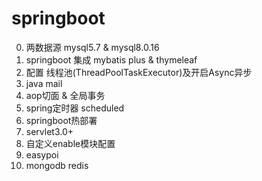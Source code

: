 # springboot

0. 两数据源 mysql5.7 & mysql8.0.16
1. springboot 集成 mybatis plus & thymeleaf
2. 配置 线程池(ThreadPoolTaskExecutor)及开启Async异步
3. java mail
4. aop切面 & 全局事务
5. spring定时器 scheduled
6. springboot热部署
7. servlet3.0+
8. 自定义enable模块配置
9. easypoi
9. mongodb redis
